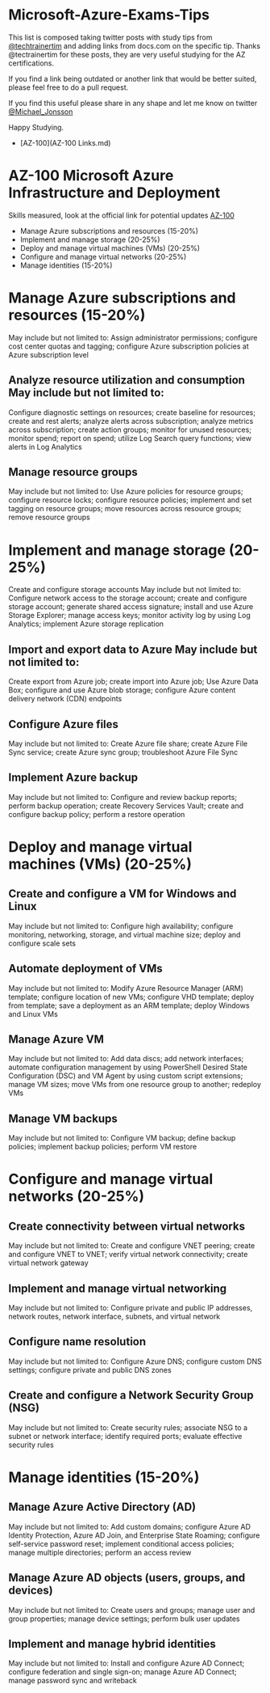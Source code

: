 # Microsoft-Azure-Exams-Tips

This list is composed taking twitter posts with study tips from [@techtrainertim](https://twitter.com/techtrainertim) and adding links from docs.com on the specific tip.
Thanks @tectrainertim for these posts, they are very useful studying for the AZ certifications.

If you find a link being outdated or another link that would be better suited, please feel free to do a pull request.

If you find this useful please share in any shape and let me know on twitter [@Michael_Jonsson](https://twitter.com/Michael_Jonsson)

Happy Studying.

- [AZ-100](AZ-100 Links.md)

# AZ-100 Microsoft Azure Infrastructure and Deployment
Skills measured, look at the official link for potential updates [AZ-100](https://www.microsoft.com/en-us/learning/exam-AZ-100.aspx)

- Manage Azure subscriptions and resources (15-20%)
- Implement and manage storage (20-25%)
- Deploy and manage virtual machines (VMs) (20-25%)
- Configure and manage virtual networks (20-25%)
- Manage identities (15-20%)



# Manage Azure subscriptions and resources (15-20%) 
May include but not limited to: Assign administrator permissions; configure cost center quotas and tagging; configure Azure subscription policies at Azure subscription level

## Analyze resource utilization and consumption May include but not limited to:
Configure diagnostic settings on resources; create baseline for resources; create and rest alerts; analyze alerts across subscription; analyze metrics across subscription; create action groups; monitor for unused resources; monitor spend; report on spend; utilize Log Search query functions; view alerts in Log Analytics 

## Manage resource groups
May include but not limited to: Use Azure policies for resource groups; configure resource locks; configure resource policies; implement and set tagging on resource groups; move resources across resource groups; remove resource groups 
 
# Implement and manage storage (20-25%)
Create and configure storage accounts  May include but not limited to: Configure network access to the storage account; create and configure storage account; generate shared access signature; install and use Azure Storage Explorer; manage access keys; monitor activity log by using Log Analytics; implement Azure storage replication

## Import and export data to Azure  May include but not limited to: 
Create export from Azure job; create import into Azure job; Use Azure Data Box; configure and use Azure blob storage; configure Azure content delivery network (CDN) endpoints

## Configure Azure files  
May include but not limited to: Create Azure file share; create Azure File Sync service; create Azure sync group; troubleshoot Azure File Sync 

## Implement Azure backup
May include but not limited to: Configure and review backup reports; perform backup operation; 
create Recovery Services Vault; create and configure backup policy; perform a restore operation 
 
# Deploy and manage virtual machines (VMs) (20-25%) 
## Create and configure a VM for Windows and Linux
May include but not limited to: Configure high availability; configure monitoring, networking, storage, and virtual machine size; deploy and configure scale sets 

## Automate deployment of VMs 
May include but not limited to: Modify Azure Resource Manager (ARM) template; configure location of new VMs; configure VHD template; deploy from template; save a deployment as an ARM template; deploy Windows and Linux VMs 

## Manage Azure VM
May include but not limited to: Add data discs; add network interfaces; automate configuration management by using PowerShell Desired State Configuration (DSC) and VM Agent by using custom script extensions; manage VM sizes; move VMs from one resource group to another; redeploy VMs 

## Manage VM backups
May include but not limited to: Configure VM backup; define backup policies; implement backup policies; perform VM restore 
 
# Configure and manage virtual networks (20-25%) 
## Create connectivity between virtual networks
May include but not limited to: Create and configure VNET peering; create and configure VNET to VNET; verify virtual network connectivity; create virtual network gateway 

## Implement and manage virtual networking
May include but not limited to: Configure private and public IP addresses, network routes, network interface, subnets, and virtual network 

## Configure name resolution
May include but not limited to: Configure Azure DNS; configure custom DNS settings; configure private and public DNS zones 

## Create and configure a Network Security Group (NSG)  
May include but not limited to: Create security rules; associate NSG to a subnet or network interface; identify required ports; evaluate effective security rules 

# Manage identities (15-20%) 
## Manage Azure Active Directory (AD) 
May include but not limited to: Add custom domains; configure Azure AD Identity Protection, Azure AD Join, and Enterprise State Roaming; configure self-service password reset; implement conditional access policies; manage multiple directories; perform an access review 
 
## Manage Azure AD objects (users, groups, and devices)
May include but not limited to: Create users and groups; manage user and group properties; manage device settings; perform bulk user updates 

## Implement and manage hybrid identities
May include but not limited to: Install and configure Azure AD Connect; configure federation and single sign-on; manage Azure AD Connect; manage password sync and writeback 